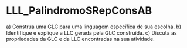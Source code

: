 # LLL_PalindromoSRepConsAB
a) Construa uma GLC para uma linguagem específica de sua escolha.  b) Identifique e explique a LLC gerada pela GLC construída.  c) Discuta as propriedades da GLC e da LLC encontradas na sua atividade.
